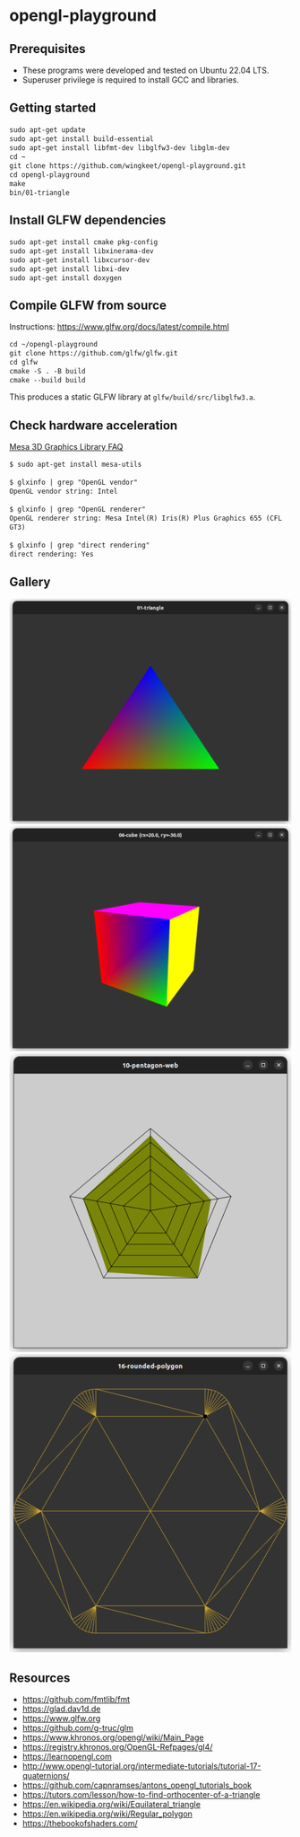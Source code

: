 # opengl-playground

## Prerequisites
- These programs were developed and tested on Ubuntu 22.04 LTS.
- Superuser privilege is required to install GCC and libraries.

## Getting started

```
sudo apt-get update
sudo apt-get install build-essential
sudo apt-get install libfmt-dev libglfw3-dev libglm-dev
cd ~
git clone https://github.com/wingkeet/opengl-playground.git
cd opengl-playground
make
bin/01-triangle
```

## Install GLFW dependencies

```
sudo apt-get install cmake pkg-config
sudo apt-get install libxinerama-dev
sudo apt-get install libxcursor-dev
sudo apt-get install libxi-dev
sudo apt-get install doxygen
```

## Compile GLFW from source

Instructions: https://www.glfw.org/docs/latest/compile.html
```
cd ~/opengl-playground
git clone https://github.com/glfw/glfw.git
cd glfw
cmake -S . -B build
cmake --build build
```
This produces a static GLFW library at `glfw/build/src/libglfw3.a`.

## Check hardware acceleration

[Mesa 3D Graphics Library FAQ](https://docs.mesa3d.org/faq.html)
```
$ sudo apt-get install mesa-utils

$ glxinfo | grep "OpenGL vendor"
OpenGL vendor string: Intel

$ glxinfo | grep "OpenGL renderer"
OpenGL renderer string: Mesa Intel(R) Iris(R) Plus Graphics 655 (CFL GT3)

$ glxinfo | grep "direct rendering"
direct rendering: Yes
```

## Gallery

![01-triangle](images/01-triangle.png)
![06-cube](images/06-cube.png)
![10-pentagon-web](images/10-pentagon-web.png)
![16-rounded-polygon](images/16-rounded-polygon.png)

## Resources
- https://github.com/fmtlib/fmt
- https://glad.dav1d.de
- https://www.glfw.org
- https://github.com/g-truc/glm
- https://www.khronos.org/opengl/wiki/Main_Page
- https://registry.khronos.org/OpenGL-Refpages/gl4/
- https://learnopengl.com
- http://www.opengl-tutorial.org/intermediate-tutorials/tutorial-17-quaternions/
- https://github.com/capnramses/antons_opengl_tutorials_book
- https://tutors.com/lesson/how-to-find-orthocenter-of-a-triangle
- https://en.wikipedia.org/wiki/Equilateral_triangle
- https://en.wikipedia.org/wiki/Regular_polygon
- https://thebookofshaders.com/
